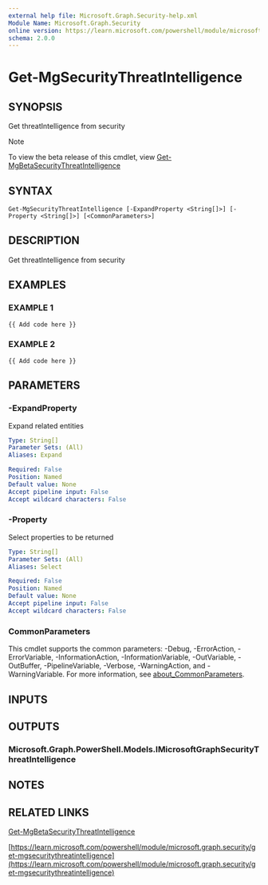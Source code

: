 ```yaml
---
external help file: Microsoft.Graph.Security-help.xml
Module Name: Microsoft.Graph.Security
online version: https://learn.microsoft.com/powershell/module/microsoft.graph.security/get-mgsecuritythreatintelligence
schema: 2.0.0
---
```


# Get-MgSecurityThreatIntelligence

## SYNOPSIS
Get threatIntelligence from security

> [!NOTE]
> To view the beta release of this cmdlet, view [Get-MgBetaSecurityThreatIntelligence](/powershell/module/Microsoft.Graph.Beta.Security/Get-MgBetaSecurityThreatIntelligence?view=graph-powershell-beta)

## SYNTAX

```
Get-MgSecurityThreatIntelligence [-ExpandProperty <String[]>] [-Property <String[]>] [<CommonParameters>]
```

## DESCRIPTION
Get threatIntelligence from security

## EXAMPLES

### EXAMPLE 1
```
{{ Add code here }}
```

### EXAMPLE 2
```
{{ Add code here }}
```

## PARAMETERS

### -ExpandProperty
Expand related entities

```yaml
Type: String[]
Parameter Sets: (All)
Aliases: Expand

Required: False
Position: Named
Default value: None
Accept pipeline input: False
Accept wildcard characters: False
```

### -Property
Select properties to be returned

```yaml
Type: String[]
Parameter Sets: (All)
Aliases: Select

Required: False
Position: Named
Default value: None
Accept pipeline input: False
Accept wildcard characters: False
```

### CommonParameters
This cmdlet supports the common parameters: -Debug, -ErrorAction, -ErrorVariable, -InformationAction, -InformationVariable, -OutVariable, -OutBuffer, -PipelineVariable, -Verbose, -WarningAction, and -WarningVariable. For more information, see [about_CommonParameters](http://go.microsoft.com/fwlink/?LinkID=113216).

## INPUTS

## OUTPUTS

### Microsoft.Graph.PowerShell.Models.IMicrosoftGraphSecurityThreatIntelligence
## NOTES

## RELATED LINKS
[Get-MgBetaSecurityThreatIntelligence](/powershell/module/Microsoft.Graph.Beta.Security/Get-MgBetaSecurityThreatIntelligence?view=graph-powershell-beta)

[https://learn.microsoft.com/powershell/module/microsoft.graph.security/get-mgsecuritythreatintelligence](https://learn.microsoft.com/powershell/module/microsoft.graph.security/get-mgsecuritythreatintelligence)


